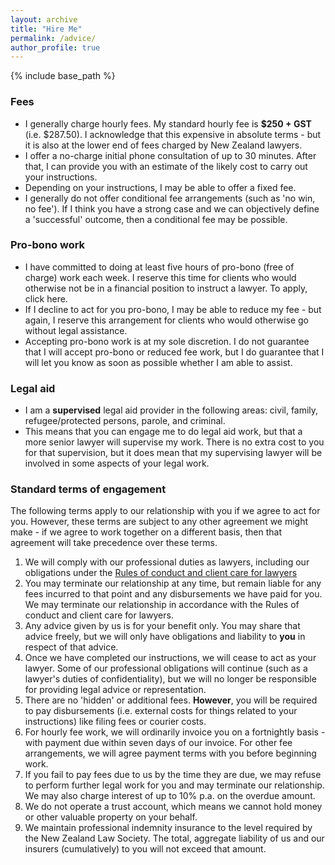 ```yaml
---
layout: archive
title: "Hire Me"
permalink: /advice/
author_profile: true
---
```


{% include base_path %}

### Fees

* I generally charge hourly fees. My standard hourly fee is **$250 + GST** (i.e. $287.50). I acknowledge that this expensive in absolute terms - but it is also at the lower end of fees charged by New Zealand lawyers.
* I offer a no-charge initial phone consultation of up to 30 minutes. After that, I can provide you with an estimate of the likely cost to carry out your instructions.
* Depending on your instructions, I may be able to offer a fixed fee.
* I generally do not offer conditional fee arrangements (such as 'no win, no fee'). If I think you have a strong case and we can objectively define a 'successful' outcome, then a conditional fee may be possible.

### Pro-bono work

* I have committed to doing at least five hours of pro-bono (free of charge) work each week. I reserve this time for clients who would otherwise not be in a financial position to instruct a lawyer. To apply, click here.
* If I decline to act for you pro-bono, I may be able to reduce my fee - but again, I reserve this arrangement for clients who would otherwise go without legal assistance.
* Accepting pro-bono work is at my sole discretion. I do not guarantee that I will accept pro-bono or reduced fee work, but I do guarantee that I will let you know as soon as possible whether I am able to assist.

### Legal aid
* I am a **supervised** legal aid provider in the following areas: civil, family, refugee/protected persons, parole, and criminal.
* This means that you can engage me to do legal aid work, but that a more senior lawyer will supervise my work. There is no extra cost to you for that supervision, but it does mean that my supervising lawyer will be involved in some aspects of your legal work.

### Standard terms of engagement
The following terms apply to our relationship with you if we agree to act for you. However, these terms are subject to any other agreement we might make - if we agree to work together on a different basis, then that agreement will take precedence over these terms.

1. We will comply with our professional duties as lawyers, including our obligations under the [Rules of conduct and client care for lawyers](https://www.legislation.govt.nz/regulation/public/2008/0214/latest/DLM1437811.html)
2. You may terminate our relationship at any time, but remain liable for any fees incurred to that point and any disbursements we have paid for you. We may terminate our relationship in accordance with the Rules of conduct and client care for lawyers.
3. Any advice given by us is for your benefit only. You may share that advice freely, but we will only have obligations and liability to **you** in respect of that advice.
4. Once we have completed our instructions, we will cease to act as your lawyer. Some of our professional obligations will continue (such as a lawyer's duties of confidentiality), but we will no longer be responsible for providing legal advice or representation.
5. There are no 'hidden' or additional fees. **However**, you will be required to pay disbursements (i.e. external costs for things related to your instructions) like filing fees or courier costs.
6. For hourly fee work, we will ordinarily invoice you on a fortnightly basis - with payment due within seven days of our invoice. For other fee arrangements, we will agree payment terms with you before beginning work.
7. If you fail to pay fees due to us by the time they are due, we may refuse to perform further legal work for you and may terminate our relationship. We may also charge interest of up to 10% p.a. on the overdue amount.
8. We do not operate a trust account, which means we cannot hold money or other valuable property on your behalf.
10. We maintain professional indemnity insurance to the level required by the New Zealand Law Society. The total, aggregate liability of us and our insurers (cumulatively) to you will not exceed that amount.
